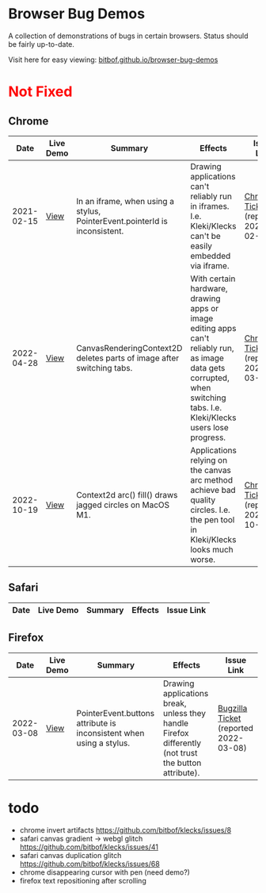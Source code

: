 # Browser Bug Demos
A collection of demonstrations of bugs in certain browsers. Status should be fairly up-to-date.

Visit here for easy viewing: [bitbof.github.io/browser-bug-demos](https://bitbof.github.io/browser-bug-demos/)

# <span style="color:red">Not Fixed</span>

## Chrome
<table>
<thead>
    <tr>
        <th>Date</th>
        <th>Live Demo</th>
        <th>Summary</th>
        <th>Effects</th>
        <th>Issue Link</th>
    </tr>
</thead>
<tr>
    <td>2021-02-15</td>
    <td><a href="2021-02-15-chrome-iframe-pointerid-bug">View</a></td>
    <td>In an iframe, when using a stylus, PointerEvent.pointerId is inconsistent.</td>
    <td>Drawing applications can't reliably run in iframes. I.e. Kleki/Klecks can't be easily embedded via iframe.</td>
    <td><a href="https://bugs.chromium.org/p/chromium/issues/detail?id=1178643">Chromium Ticket</a> (reported 2021-02-15)</td>
</tr>
<tr>
    <td>2022-04-28</td>
    <td><a href="2022-04-28-chrome-intelhd400-canvas">View</a></td>
    <td>CanvasRenderingContext2D deletes parts of image after switching tabs.</td>
    <td>With certain hardware, drawing apps or image editing apps can't reliably run, as image data gets corrupted, when switching tabs. I.e. Kleki/Klecks users lose progress.</td>
    <td><a href="https://bugs.chromium.org/p/chromium/issues/detail?id=1309876">Chromium Ticket</a> (reported 2022-03-24)</td>
</tr>
<tr>
    <td>2022-10-19</td>
    <td><a href="2022-10-19-chrome-arc">View</a></td>
    <td>Context2d arc() fill() draws jagged circles on MacOS M1.</td>
    <td>Applications relying on the canvas arc method achieve bad quality circles. I.e. the pen tool in Kleki/Klecks looks much worse.</td>
    <td><a href="https://bugs.chromium.org/p/chromium/issues/detail?id=1377687">Chromium Ticket</a> (reported 2022-10-23)</td>
</tr>
</table>

## Safari
<table>
<thead>
    <tr>
        <th>Date</th>
        <th>Live Demo</th>
        <th>Summary</th>
        <th>Effects</th>
        <th>Issue Link</th>
    </tr>
</thead>
</table>

## Firefox
<table>
<thead>
    <tr>
        <th>Date</th>
        <th>Live Demo</th>
        <th>Summary</th>
        <th>Effects</th>
        <th>Issue Link</th>
    </tr>
</thead>
<tr>
    <td>2022-03-08</td>
    <td><a href="2022-03-08-firefox-pointer-buttons">View</a></td>
    <td>PointerEvent.buttons attribute is inconsistent when using a stylus.</td>
    <td>Drawing applications break, unless they handle Firefox differently (not trust the button attribute).</td>
    <td><a href="https://bugzilla.mozilla.org/show_bug.cgi?id=1758516">Bugzilla Ticket</a> (reported 2022-03-08)</td>
</tr>
</table>

# todo
- chrome invert artifacts https://github.com/bitbof/klecks/issues/8
- safari canvas gradient -> webgl glitch https://github.com/bitbof/klecks/issues/41
- safari canvas duplication glitch https://github.com/bitbof/klecks/issues/68
- chrome disappearing cursor with pen (need demo?)
- firefox text repositioning after scrolling



